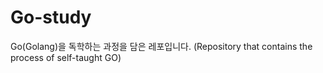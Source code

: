 # Go-study
Go(Golang)을 독학하는 과정을 담은 레포입니다. (Repository that contains the process of self-taught GO)

